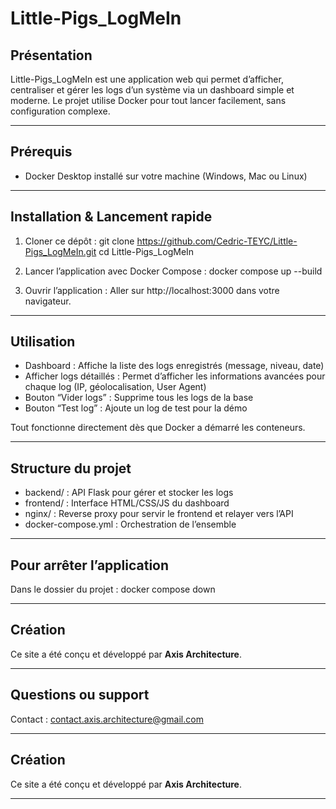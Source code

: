 # Little-Pigs_LogMeIn

## Présentation

Little-Pigs_LogMeIn est une application web qui permet d’afficher, centraliser et gérer les logs d’un système via un dashboard simple et moderne.
Le projet utilise Docker pour tout lancer facilement, sans configuration complexe.

---

## Prérequis

- Docker Desktop installé sur votre machine (Windows, Mac ou Linux)

---

## Installation & Lancement rapide

1. Cloner ce dépôt :
   git clone https://github.com/Cedric-TEYC/Little-Pigs_LogMeIn.git
   cd Little-Pigs_LogMeIn

2. Lancer l’application avec Docker Compose :
   docker compose up --build

3. Ouvrir l’application :
   Aller sur http://localhost:3000 dans votre navigateur.

---

## Utilisation

- Dashboard : Affiche la liste des logs enregistrés (message, niveau, date)
- Afficher logs détaillés : Permet d’afficher les informations avancées pour chaque log (IP, géolocalisation, User Agent)
- Bouton “Vider logs” : Supprime tous les logs de la base
- Bouton “Test log” : Ajoute un log de test pour la démo

Tout fonctionne directement dès que Docker a démarré les conteneurs.

---

## Structure du projet

- backend/ : API Flask pour gérer et stocker les logs
- frontend/ : Interface HTML/CSS/JS du dashboard
- nginx/ : Reverse proxy pour servir le frontend et relayer vers l’API
- docker-compose.yml : Orchestration de l’ensemble

---

## Pour arrêter l’application

Dans le dossier du projet :
   docker compose down

---

## Création

Ce site a été conçu et développé par **Axis Architecture**.

---

## Questions ou support

Contact : contact.axis.architecture@gmail.com

---

## Création

Ce site a été conçu et développé par **Axis Architecture**.

---

